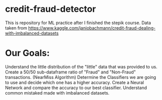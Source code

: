 # credit-fraud-detector
This is repository for ML practice after I finished the stepik course. Data taken from https://www.kaggle.com/janiobachmann/credit-fraud-dealing-with-imbalanced-datasets

# Our Goals:
Understand the little distribution of the "little" data that was provided to us.
Create a 50/50 sub-dataframe ratio of "Fraud" and "Non-Fraud" transactions. (NearMiss Algorithm)
Determine the Classifiers we are going to use and decide which one has a higher accuracy.
Create a Neural Network and compare the accuracy to our best classifier.
Understand common mistaked made with imbalanced datasets.
